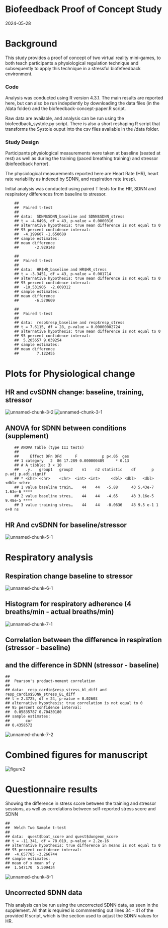 Biofeedback Proof of Concept Study
================
2024-05-28

# Background

This study provides a proof of concept of two virtual reality
mini-games, to both teach participants a physiological regulation
technique and subsequently to apply this technique in a stressful
biofefeedback environment.

### Code

Analysis was conducted using R version 4.3.1. The main results are reported here, but can also be run indepdently by downloading the data files (in the /data folder) and the biofeedback-concept-paper.R script. 

Raw data are available, and analysis can be run using the biofeedback_systole.py script. There is also a short reshaping R script that transforms the Systole ouput into the csv files available in the /data folder.

### Study Design

Participants physiological measurements were taken at baseline (seated
at rest) as well as during the training (paced breathing training) and
stressor (biofeedback horror).

The physiological measurements reported here are Heart Rate (HR), heart
rate variability as indexed by SDNN, and respiration rate (resp).

Initial analysis was conducted using paired T tests for the HR, 
SDNN and respiratory differences from baseline to stressor.

        ## 
        ##  Paired t-test
        ## 
        ## data:  SDNN$SDNN_baseline and SDNN$SDNN_stress
        ## t = -4.6496, df = 43, p-value = 0.0000316
        ## alternative hypothesis: true mean difference is not equal to 0
        ## 95 percent confidence interval:
        ##  -4.199607 -1.658689
        ## sample estimates:
        ## mean difference 
        ##       -2.929148
        
        ## 
        ##  Paired t-test
        ## 
        ## data:  HR$HR_baseline and HR$HR_stress
        ## t = -3.3451, df = 43, p-value = 0.001714
        ## alternative hypothesis: true mean difference is not equal to 0
        ## 95 percent confidence interval:
        ##  -10.531906  -2.609312
        ## sample estimates:
        ## mean difference 
        ##       -6.570609
        
        ## 
        ##  Paired t-test
        ## 
        ## data:  resp$resp_baseline and resp$resp_stress
        ## t = 7.6115, df = 28, p-value = 0.00000002724
        ## alternative hypothesis: true mean difference is not equal to 0
        ## 95 percent confidence interval:
        ##  5.205657 9.039254
        ## sample estimates:
        ## mean difference 
        ##        7.122455

# Plots for Physiological change

## HR and cvSDNN change: baseline, training, stressor

![unnamed-chunk-3-2](https://github.com/user-attachments/assets/9fb286a2-661d-422d-ab89-04fc8fa2694b)
![unnamed-chunk-3-1](https://github.com/user-attachments/assets/5589f259-5d7d-4f55-b2b8-685e9f4ed83b)



## ANOVA for SDNN between conditions (supplement)

        ## ANOVA Table (type III tests)
        ## 
        ##     Effect DFn DFd      F           p p<.05  ges
        ## 1 category   2  86 17.289 0.000000489     * 0.13
        ## # A tibble: 3 × 10
        ##   .y.   group1   group2    n1    n2 statistic    df       p   p.adj p.adj.signif
        ## * <chr> <chr>    <chr>  <int> <int>     <dbl> <dbl>   <dbl>   <dbl> <chr>       
        ## 1 value baseline train…    44    44   -5.88      43 5.43e-7 1.63e-6 ****        
        ## 2 value baseline stres…    44    44   -4.65      43 3.16e-5 9.48e-5 ****        
        ## 3 value training stres…    44    44   -0.0636    43 9.5 e-1 1   e+0 ns

## HR And cvSDNN for baseline/stressor

![unnamed-chunk-5-1](https://github.com/user-attachments/assets/7465c594-a94c-4440-b80e-e82f95e93dbc)

# Respiratory analysis

## Respiration change baseline to stressor

![unnamed-chunk-6-1](https://github.com/user-attachments/assets/ced4a742-49b7-4813-9c86-35abddc1569f)


## Histogram for respiratory adherence (4 breaths/min - actual breaths/min)

![unnamed-chunk-7-1](https://github.com/user-attachments/assets/e2b22a7e-c88c-4e97-b42d-35922446857a)


## Correlation between the difference in respiration (stressor - baseline) 
## and the difference in SDNN (stressor - baseline)


    ## 
    ##  Pearson's product-moment correlation
    ## 
    ## data:  resp_cardio$resp_stress_bl_diff and resp_cardio$SDNN_stress_BL_diff
    ## t = 2.3725, df = 24, p-value = 0.02603
    ## alternative hypothesis: true correlation is not equal to 0
    ## 95 percent confidence interval:
    ##  0.05835787 0.70430180
    ## sample estimates:
    ##       cor 
    ## 0.4358572


![unnamed-chunk-7-2](https://github.com/user-attachments/assets/3c7e57f6-33f8-4cc0-b2a4-8a834041c16b)


# Combined figures for manuscript 

![figure2](https://github.com/user-attachments/assets/8ba7bf78-c535-40b5-bd3c-be68e2db323b)


# Questionnaire results

Showing the difference in stress score between the training and stressor
sessions, as well as correlations between self-reported stress score and
SDNN

    ## 
    ##  Welch Two Sample t-test
    ## 
    ## data:  quest$boat_score and quest$dungeon_score
    ## t = -11.341, df = 78.019, p-value < 2.2e-16
    ## alternative hypothesis: true difference in means is not equal to 0
    ## 95 percent confidence interval:
    ##  -4.657785 -3.266744
    ## sample estimates:
    ## mean of x mean of y 
    ##  1.547170  5.509434
    

![unnamed-chunk-8-1](https://github.com/user-attachments/assets/4683b9b2-85bf-41d7-abe1-19aa87ec5398)


## Uncorrected SDNN data

This analysis can be run using the uncorrected SDNN data, as seen in the supplement. All that is required is commmenting out lines 34 - 41 of the provided R script, which is the section used to adjust the SDNN values for HR. 

